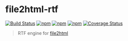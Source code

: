 # file2html-rtf
[![Build Status](https://secure.travis-ci.org/file2html/file2html-rtf.png?branch=master)](https://travis-ci.org/file2html/file2html-rtf)
[![npm](https://img.shields.io/npm/dm/file2html-rtf.svg)](https://www.npmjs.com/package/file2html-rtf)
[![npm](https://img.shields.io/npm/v/file2html-rtf.svg)](https://www.npmjs.com/package/file2html-rtf)
[![npm](https://img.shields.io/npm/l/file2html-rtf.svg)](https://www.npmjs.com/package/file2html-rtf)
[![Coverage Status](https://coveralls.io/repos/github/file2html/file2html-rtf/badge.svg?branch=master)](https://coveralls.io/github/file2html/file2html-rtf?branch=master)

> RTF engine for [file2html](https://github.com/file2html/file2html)
